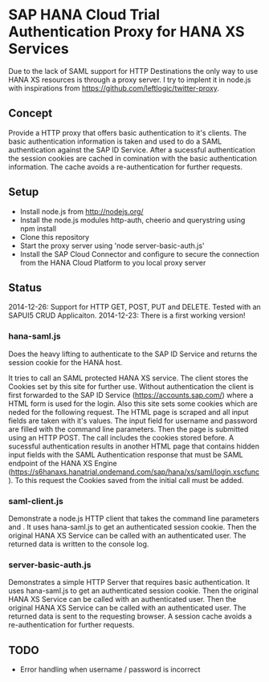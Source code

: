 SAP HANA Cloud Trial Authentication Proxy for HANA XS Services
==============================================================

Due to the lack of SAML support for HTTP Destinations the only way to use HANA XS resources is through a proxy server. I try to implent it in node.js with inspirations from https://github.com/leftlogic/twitter-proxy.

Concept
-------

Provide a HTTP proxy that offers basic authentication to it's clients. The basic authentication information is taken and used to do a SAML authentication against the SAP ID Service. After a sucessful authentication the session cookies are cached in comination with the basic authentication information. The cache avoids a re-authentication for further requests.

Setup
-----

* Install node.js from http://nodejs.org/
* Install the node.js modules http-auth, cheerio and querystring using npm install
* Clone this repository
* Start the proxy server using 'node server-basic-auth.js'
* Install the SAP Cloud Connector and configure to secure the connection from the HANA Cloud Platform to you local proxy server

Status
------

2014-12-26: Support for HTTP GET, POST, PUT and DELETE. Tested with an SAPUI5 CRUD Applicaiton.
2014-12-23: There is a first working version!

### hana-saml.js

Does the heavy lifting to authenticate to the SAP ID Service and returns the session cookie for the HANA host. 

It tries to call an SAML protected HANA XS service. The client stores the Cookies set by this site for further use. Without authentication the client is first forwarded to the SAP ID Service (https://accounts.sap.com/) where a HTML form is used for the login. Also this site sets some cookies which are neded for the following request. The HTML page is scraped and all input fields are taken with it's values. The input field for username and password are filled with the command line parameters. Then the page is submitted using an HTTP POST. The call includes the cookies stored before. A sucessful authentication results in another HTML page that contains hidden input fields with the SAML Authentication response that must be SAML endpoint of the HANA XS Engine (https://s6hanaxs.hanatrial.ondemand.com/sap/hana/xs/saml/login.xscfunc). To this request the Cookies saved from the initial call must be added.

### saml-client.js

Demonstrate a node.js HTTP client that takes the command line parameters <username> and <password>. It uses hana-saml.js to get an authenticated session cookie. Then the original HANA XS Service can be called with an authenticated user. The returned data is written to the console log.

### server-basic-auth.js

Demonstrates a simple HTTP Server that requires basic authentication. It uses hana-saml.js to get an authenticated session cookie. Then the original HANA XS Service can be called with an authenticated user. Then the original HANA XS Service can be called with an authenticated user. The returned data is sent to the requesting browser. A session cache avoids a re-authentication for further requests.

TODO
----

* Error handling when username / password is incorrect
